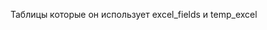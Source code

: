 Таблицы которые он использует excel_fields и temp_excel  <br>
<img src="http://vs-go.site/wp-content/uploads/2019/09/Screenshot_7.png" alt="" data-id="121" class="wp-image-121" srcset="http://vs-go.site/wp-content/uploads/2019/09/Screenshot_7.png 376w, http://vs-go.site/wp-content/uploads/2019/09/Screenshot_7-300x164.png 300w" sizes="(max-width: 376px) 100vw, 376px">
<img src="http://vs-go.site/wp-content/uploads/2019/09/Screenshot_6.png" alt="" data-id="120" class="wp-image-120" srcset="http://vs-go.site/wp-content/uploads/2019/09/Screenshot_6.png 319w, http://vs-go.site/wp-content/uploads/2019/09/Screenshot_6-300x182.png 300w" sizes="(max-width: 319px) 100vw, 319px">
